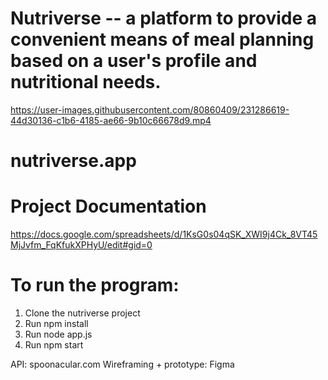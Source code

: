 # Nutriverse -- a platform to provide a convenient means of meal planning based on a user's profile and nutritional needs.

https://user-images.githubusercontent.com/80860409/231286619-44d30136-c1b6-4185-ae66-9b10c66678d9.mp4

# nutriverse.app  

# Project Documentation
https://docs.google.com/spreadsheets/d/1KsG0s04qSK_XWI9j4Ck_8VT45MjJvfm_FqKfukXPHyU/edit#gid=0

# To run the program:
1. Clone the nutriverse project
2. Run npm install 
3. Run node app.js
4. Run npm start

API: spoonacular.com
Wireframing + prototype: Figma
